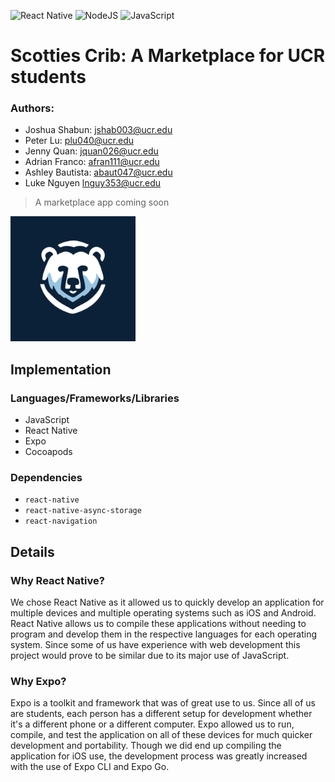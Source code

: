 ![React Native](https://img.shields.io/badge/react_native-%2320232a.svg?style=for-the-badge&logo=react&logoColor=%2361DAFB)
![NodeJS](https://img.shields.io/badge/node.js-6DA55F?style=for-the-badge&logo=node.js&logoColor=white)
![JavaScript](https://img.shields.io/badge/javascript-%23323330.svg?style=for-the-badge&logo=javascript&logoColor=%23F7DF1E)


# Scotties Crib: A Marketplace for UCR students
### Authors:
- Joshua Shabun: jshab003@ucr.edu
- Peter Lu: plu040@ucr.edu 
- Jenny Quan: jquan026@ucr.edu
- Adrian Franco: afran111@ucr.edu
- Ashley Bautista: abaut047@ucr.edu
- Luke Nguyen lnguy353@ucr.edu

> A marketplace app coming soon 

<img src="Scotties-Crib/assets/icon.png" alt="logo" width="200"/> 

## Implementation
### Languages/Frameworks/Libraries
* JavaScript
* React Native
* Expo
* Cocoapods
### Dependencies
* `react-native`
* `react-native-async-storage`
* `react-navigation`

## Details
### Why React Native?

We chose React Native as it allowed us to quickly develop an application for multiple devices and multiple operating systems such as iOS and Android. React Native allows us to compile these applications without needing to program and develop them in the respective languages for each operating system. Since some of us have experience with web development this project would prove to be similar due to its major use of JavaScript. 

### Why Expo?
Expo is a toolkit and framework that was of great use to us. Since all of us are students, each person has a different setup for development whether it's a different phone or a different computer. Expo allowed us to run, compile, and test the application on all of these devices for much quicker development and portability. Though we did end up compiling the application for iOS use, the development process was greatly increased with the use of Expo CLI and Expo Go. 

